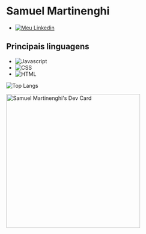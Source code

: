 # Samuel Martinenghi
* [<img alt="Meu Linkedin" src="https://img.shields.io/badge/-Meu%20Linkedin-white?logo=linkedin&logoColor=blue">](https://br.linkedin.com/in/samuel-martinenghi)

## Principais linguagens
* <img alt="Javascript" src="https://img.shields.io/badge/-javascript-yellow?logo=javascript&logoColor=black">
* <img alt="CSS" src="https://img.shields.io/badge/-CSS-blue?logo=css3&logoColor=black">
* <img alt="HTML" src="https://img.shields.io/badge/-HTML-orange?logo=html5&logoColor=black">

![Top Langs](https://github-readme-stats.vercel.app/api/top-langs/?username=Hai-San&layout=compact&custom_title=Linguagens%20mais%20utilizadas&theme=dark)

<a href="https://app.daily.dev/haisan"><img src="https://api.daily.dev/devcards/v2/iRRQ6fHsO.png?type=default&r=8vo" width="356" alt="Samuel Martinenghi's Dev Card"/></a>

